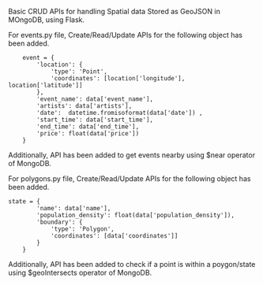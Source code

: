 Basic CRUD APIs for handling Spatial data Stored as GeoJSON in MOngoDB, using Flask.

For events.py file, Create/Read/Update APIs for the following object has been added.

        event = {
            'location': {
                'type': 'Point',
                'coordinates': [location['longitude'], location['latitude']]
            },
            'event_name': data['event_name'],
            'artists': data['artists'],
            'date':  datetime.fromisoformat(data['date']) ,
            'start_time': data['start_time'],
            'end_time': data['end_time'],
            'price': float(data['price'])
        }
        
Additionally, API has been added to get events nearby using $near operator of MongoDB.

For polygons.py file, Create/Read/Update APIs for the following object has been added.

    state = {
            'name': data['name'],
            'population_density': float(data['population_density']),
            'boundary': {
                'type': 'Polygon',
                'coordinates': [data['coordinates']] 
            }
        }

Additionally, API has been added to check if a point is within a poygon/state using $geoIntersects operator of MongoDB.
